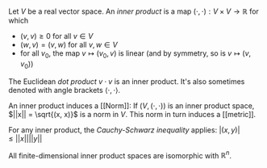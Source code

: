 Let $V$ be a real vector space.
An _inner product_ is a map $(\cdot, \cdot) : V \times V \rightarrow \mathbb{R}$ for which
- $(v, v) \geq 0$ for all $v \in V$
- $(w, v) = (v, w)$ for all $v,w \in V$
- for all $v_0$, the map $v \mapsto (v_0, v)$ is linear
	(and by symmetry, so is $v \mapsto (v, v_0)$)

The Euclidean _dot product_ $v \cdot v$ is an inner product.
It's also sometimes denoted with angle brackets $\langle \cdot, \cdot \rangle$.

An inner product induces a [[Norm]]:
If $(V, (\cdot, \cdot))$ is an inner product space,
$||x|| = \sqrt{(x, x)}$ is a norm in $V$.
This norm in turn induces a [[metric]].

For any inner product, the _Cauchy-Schwarz inequality_ applies:
$|(x, y)| \leq ||x|| ||y||$

All finite-dimensional inner product spaces are isomorphic with $\mathbb{R}^n$.